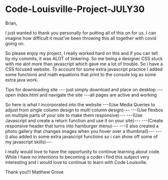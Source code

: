 # Code-Louisville-Project-JULY30

Brian,

I just wanted to thank you personally for putting all of this on for us. I can imagine how difficult it must’ve been throwing this all together with covid going on. 

So please enjoy my project, I really worked hard on this and if you can tell by my commits, it was ALOT of tinkering. So me being a designer CSS stuck with me alot more than javascript which gave me a lot of trouble. So i have a CSS focused website. To account for some extra javascript practice I added some functions and math equations that print to the console log as some extra java work.

Tips for downloading site
--- just simply download and place on desktop
---open index.html and navigate the site
---all pages are active and working


So here is what I incorporated into the website
---(Use Media Queries to adjust from single column design to multi column design)---
---(Use flexbox on multiple parts of your site to make them responsive)---
---(Use Javascript and create a return function and use it on your site)---
---(Create responsive header that turns into hamburger menu)---
---(I also created a photo gallery that changes images when you hover over a thumbnail)---
---(i also added in some extra javascript functions so i can show off some of my javascript skills)---

I really would love to have the opportunity to continue learning about code. While I have no intentions to becoming a coder i find this subject very interesting and i would love to continue to learn with Code Louisville.

Thank you!!!
Matthew Grove


